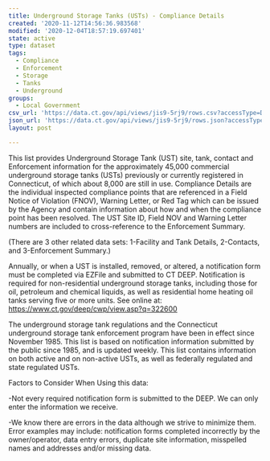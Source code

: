 ```yaml
---
title: Underground Storage Tanks (USTs) - Compliance Details
created: '2020-11-12T14:56:36.983568'
modified: '2020-12-04T18:57:19.697401'
state: active
type: dataset
tags:
  - Compliance
  - Enforcement
  - Storage
  - Tanks
  - Underground
groups:
  - Local Government
csv_url: 'https://data.ct.gov/api/views/jis9-5rj9/rows.csv?accessType=DOWNLOAD'
json_url: 'https://data.ct.gov/api/views/jis9-5rj9/rows.json?accessType=DOWNLOAD'
layout: post

---
```

This list provides Underground Storage Tank (UST) site, tank, contact and Enforcement information for the approximately 45,000 commercial underground storage tanks (USTs) previously or currently registered in Connecticut, of which about 8,000 are still in use.
Compliance Details are the individual inspected compliance points that are referenced in a Field Notice of Violation (FNOV), Warning Letter, or Red Tag which can be issued by the Agency and contain information about how and when the compliance point has been resolved. The UST Site ID, Field NOV and Warning Letter numbers are included to cross-reference to the Enforcement Summary.

(There are 3 other related data sets: 1-Facility and Tank Details, 2-Contacts, and 
3-Enforcement Summary.)

Annually, or when a UST is installed, removed, or altered, a notification form must be completed via EZFile and submitted to CT DEEP. Notification is required for non-residential underground storage tanks, including those for oil, petroleum and chemical liquids, as well as residential home heating oil tanks serving five or more units. See online at: https://www.ct.gov/deep/cwp/view.asp?q=322600

The underground storage tank regulations and the Connecticut underground storage tank enforcement program have been in effect since November 1985. This list is based on notification information submitted by the public since 1985, and is updated weekly. This list contains information on both active and on non-active USTs, as well as federally regulated and state regulated USTs.

Factors to Consider When Using this data:

-Not every required notification form is submitted to the DEEP. We can only enter the information we receive.

-We know there are errors in the data although we strive to minimize them. Error examples may include: notification forms completed incorrectly by the owner/operator, data entry errors, duplicate site information, misspelled names and addresses and/or missing data.
